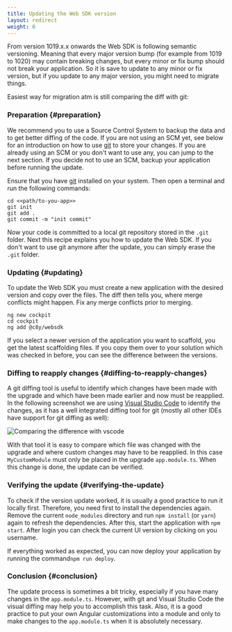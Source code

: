 ```yaml
---
title: Updating the Web SDK version
layout: redirect
weight: 0
---
```


From version 1019.x.x onwards the Web SDK is following semantic versioning. Meaning that every major version bump (for example from 1019 to 1020) may contain breaking changes, but every minor or fix bump should not break your application. So it is save to update to any minor or fix version, but if you update to any major version, you might need to migrate things.
 
Easiest way for migration atm is still comparing the diff with git:

### Preparation {#preparation}

We recommend you to use a Source Control System to backup the data and to get better diffing of the code.
If you are not using an SCM yet, see below for an introduction on how to use [git](https://git-scm.com) to store your changes.
If you are already using an SCM or you don't want to use any, you can jump to the next section.
If you decide not to use an SCM, backup your application before running the update.

Ensure that you have [git](https://git-scm.com/book/en/v2/Getting-Started-Installing-Git) installed on your system.
Then open a terminal and run the following commands:

```shell
cd <<path/to-you-app>>
git init
git add .
git commit -m "init commit"
```

Now your code is committed to a local git repository stored in the `.git` folder.
Next this recipe explains you how to update the Web SDK.
If you don't want to use git anymore after the update, you can simply erase the `.git` folder.

### Updating {#updating}

To update the Web SDK you must create a new application with the desired version and copy over the files. The diff then tells you, where merge conflicts might happen. Fix any merge conflicts prior to merging.

```shell
ng new cockpit
cd cockpit
ng add @c8y/websdk 
```

If you select a newer version of the application you want to scaffold, you get the latest scaffolding files. If you copy them over to your solution which was checked in before, you can see the difference between the versions.

### Diffing to reapply changes {#diffing-to-reapply-changes}

A git diffing tool is useful to identify which changes have been made with the upgrade and which have been made earlier and now must be reapplied.
In the following screenshot we are using [Visual Studio Code](https://code.visualstudio.com/) to identify the changes, as it has a well integrated diffing tool for git (mostly all other IDEs have support for git diffing as well):

![Comparing the difference with vscode](/images/web-sdk/update-diff.png)

With that tool it is easy to compare which file was changed with the upgrade and where custom changes may have to be reapplied.
In this case `MyCustomModule` must only be placed in the upgrade `app.module.ts`.
When this change is done, the update can be verified.

### Verifying the update {#verifying-the-update}

To check if the version update worked, it is usually a good practice to run it locally first.
Therefore, you need first to install the dependencies again.
Remove the current `node_modules` directory and run `npm install` (or `yarn`) again to refresh the dependencies.
After this, start the application with `npm start`. After login you can check the current UI version by clicking on you username.

If everything worked as expected, you can now deploy your application by running the command`npm run deploy`.

### Conclusion {#conclusion}

The update process is sometimes a bit tricky, especially if you have many changes in the `app.module.ts`.
However, with git and Visual Studio Code the visual diffing may help you to accomplish this task.
Also, it is a good practice to put your own Angular customizations into a module and only to make changes to the `app.module.ts` when it is absolutely necessary.
